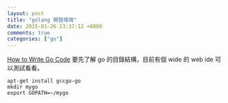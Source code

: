 ```yaml
---
layout: post
title: "golang 開發環境"
date: 2015-01-26 23:37:12 +0800
comments: true
categories: ["go"]
---
```


<!-- more -->

[How to Write Go Code] 要先了解 go 的目錄結構，目前有個 wide 的 web ide 可以測試看看。

	apt-get install gccgo-go
	mkdir mygo
	export GOPATH=~/mygo



[How to Write Go Code]:http://golang.org/doc/code.html